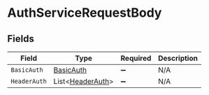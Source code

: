 # AuthServiceRequestBody


## Fields

| Field                                                 | Type                                                  | Required                                              | Description                                           |
| ----------------------------------------------------- | ----------------------------------------------------- | ----------------------------------------------------- | ----------------------------------------------------- |
| `BasicAuth`                                           | [BasicAuth](../../models/shared/BasicAuth.md)         | :heavy_minus_sign:                                    | N/A                                                   |
| `HeaderAuth`                                          | List<[HeaderAuth](../../models/shared/HeaderAuth.md)> | :heavy_minus_sign:                                    | N/A                                                   |